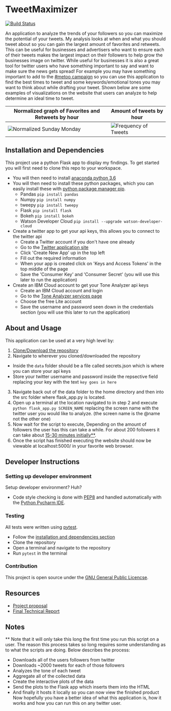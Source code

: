 # TweetMaximizer

[![Build Status](https://travis-ci.org/patrickbeekman/SeniorCapstone.svg?branch=master)](https://travis-ci.org/patrickbeekman/SeniorCapstone)

An application to analyze the trends of your followers so you can maximize the potential of your tweets. My analysis looks at when and what you should tweet about so you can gain the largest amount of favorites and retweets. This can be useful for businesses and advertisers who want to ensure each of their tweets makes the largest impact on their followers to help grow the businesses image on twitter. While useful for businesses it is also a great tool for twitter users who have something important to say and want to make sure the news gets spread! For example you may have something important to add to the [#metoo campaign](https://en.wikipedia.org/wiki/Me_Too_movement) so you can use this application to find the best times to tweet and some keywords/emotional tones you may want to think about while drafting your tweet. Shown below are some examples of visualizations on the website that users can analyze to help determine an ideal time to tweet.

| Normalized graph of Favorites and Retweets by hour | Amount of tweets by hour |
| -------- | ---------- |
| ![Normalized Sunday Monday](images/SundayMondayNormalized.png) | ![Frequency of Tweets](images/FreqTweets.png) |

<a name="installation-and-dependencies"/>

## Installation and Dependencies

This project use a python Flask app to display my findings. To get started you will first need to clone this repo to your workspace.
* You will then need to install [anaconda python 3.6](https://conda.io/docs/user-guide/install/index.html)
* You will then need to install these python packages, which you can easily install these with [python package manager pip](https://pip.pypa.io/en/stable/installing/).
  * Pandas ```pip install pandas```
  * Numpy ```pip install numpy```
  * tweepy ```pip install tweepy```
  * Flask ```pip install flask```
  * Bokeh ```pip install bokeh```
  * Watson Developer Cloud ```pip install --upgrade watson-developer-cloud```
* Create a twitter app to get your api keys, this allows you to connect to the twitter api
  * Create a Twitter account if you don't have one already
  * Go to the [Twitter application site](https://apps.twitter.com/)
  * Click 'Create New App' up in the top left
  * Fill out the required information
  * When your app is created click on 'Keys and Access Tokens' in the top middle of the page
  * Save the 'Consumer Key' and 'Consumer Secret' (you will use this later to run the application)
* Create an IBM Cloud account to get your Tone Analyzer api keys
  * Create an IBM Cloud account and login
  * Go to the [Tone Analyzer services page](https://console.bluemix.net/catalog/services/tone-analyzer)
  * Choose the free Lite account
  * Save the username and password seen down in the credentials section (you will use this later to run the application)

## About and Usage

This application can be used at a very high level by:
1. [Clone/Download the repository](https://services.github.com/on-demand/github-cli/clone-repo-cli)
2. Navigate to wherever you cloned/downloaded the repository
  * Inside the `data` folder should be a file called secrets.json which is where you can store your api keys
  * Store your twitter username and password inside the repsective field replacing your key with the text `key goes in here`
3. Navigate back out of the data folder to the home directory and then into the src folder where flask_app.py is located.
4. Open up a terminal at the location navigated to in step 2 and execute ```python flask_app.py SCREEN_NAME``` replacing the screen name with the twitter user you would like to analyze. (the screen name is the @name not the other one)
5. Now wait for the script to execute, Depending on the amount of followers the user has this can take a while. For about 200 followers it can take about [15-30 minutes initially**](#Note1).
6. Once the script has finished executing the website should now be viewable at localhost:5000/ in your favorite web browser.

## Developer Instructions

### Setting up developer environment
Setup developer environment? Huh?
* Code style checking is done with [PEP8](https://www.python.org/dev/peps/pep-0008/) and handled automatically with the [Python Pycharm IDE](https://www.jetbrains.com/pycharm/).

### Testing
All tests were written using [pytest](https://docs.pytest.org/en/latest/).
* Follow the [installation and dependencies section](#installation-and-dependencies)
* Clone the repository
* Open a terminal and navigate to the repository
* Run ```pytest``` in the terminal

### Contribution
This project is open source under the [GNU General Public Licencse](LICENSE.md). 

## Resources

* [Project proposal](ProjectProposal.md)
* [Final Technical Report](FinalTechnicalReport.md)

## Notes

<a id="Note1">**</a> Note that it will only take this long the first time you run this script on a user. The reason this process takes so long requires some understanding as to what the scripts are doing. Below describes the process:
* Downloads all of the users followers from twitter
* Downloads ~2000 tweets for each of those followers
* Analyzes the tone of each tweet
* Aggregate all of the collected data
* Create the interactive plots of the data
* Send the plots to the Flask app which inserts them into the HTML
* And finally it hosts it locally so you can now view the finished product
Now hopefully you have a better idea of what this application is, how it works and how you can run this on any twitter user.
